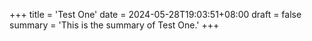 +++
title = 'Test One'
date = 2024-05-28T19:03:51+08:00
draft = false
summary = 'This is the summary of Test One.'
+++
